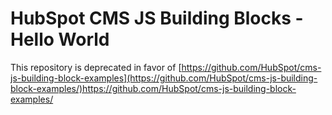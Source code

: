 # HubSpot CMS JS Building Blocks - Hello World

This repository is deprecated in favor of [https://github.com/HubSpot/cms-js-building-block-examples](https://github.com/HubSpot/cms-js-building-block-examples/)https://github.com/HubSpot/cms-js-building-block-examples/
